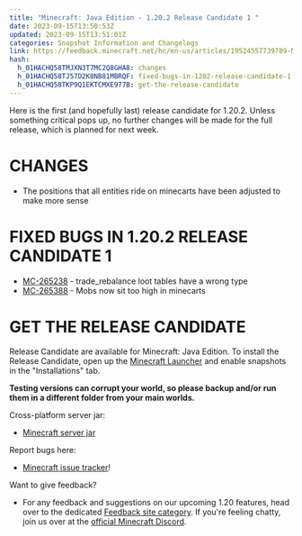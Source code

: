 ```yaml
---
title: "Minecraft: Java Edition - 1.20.2 Release Candidate 1 "
date: 2023-09-15T13:50:53Z
updated: 2023-09-15T13:51:01Z
categories: Snapshot Information and Changelogs
link: https://feedback.minecraft.net/hc/en-us/articles/19524557739789-Minecraft-Java-Edition-1-20-2-Release-Candidate-1
hash:
  h_01HACHQ58TMJXN3T7MC2Q8GHA8: changes
  h_01HACHQ58TJ57D2K8NB81MBRQF: fixed-bugs-in-1202-release-candidate-1
  h_01HACHQ58TKP9Q1EKTCMXE977B: get-the-release-candidate
---
```


Here is the first (and hopefully last) release candidate for 1.20.2. Unless something critical pops up, no further changes will be made for the full release, which is planned for next week.

# CHANGES

- The positions that all entities ride on minecarts have been adjusted to make more sense

# FIXED BUGS IN 1.20.2 RELEASE CANDIDATE 1

- [MC-265238](https://bugs.mojang.com/browse/MC-265238) - trade_rebalance loot tables have a wrong type
- [MC-265388](https://bugs.mojang.com/browse/MC-265388) - Mobs now sit too high in minecarts

# GET THE RELEASE CANDIDATE

Release Candidate are available for Minecraft: Java Edition. To install the Release Candidate, open up the [Minecraft Launcher](https://www.minecraft.net/download.html) and enable snapshots in the "Installations" tab.

**Testing versions can corrupt your world, so please backup and/or run them in a different folder from your main worlds.**

Cross-platform server jar:

- [Minecraft server jar](https://piston-data.mojang.com/v1/objects/70dad7e61afc2e255e73842760ef9461a00c852d/server.jar)

Report bugs here:

- [Minecraft issue tracker](https://bugs.mojang.com/projects/MC/summary)!

Want to give feedback?

- For any feedback and suggestions on our upcoming 1.20 features, head over to the dedicated [Feedback site category](https://aka.ms/MC120Feedback). If you're feeling chatty, join us over at the [official Minecraft Discord](https://discordapp.com/invite/minecraft).
